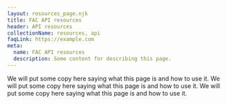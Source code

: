 ```yaml
---
layout: resources_page.njk
title: FAC API resources
header: API resources
collectionName: resources, api
faqLink: https://example.com
meta:
  name: FAC API resources
  description: Some content for describing this page.
---
```


We will put some copy here saying what this page is and how to use it. We will put some copy here saying what this page is and how to use it.  We will put some copy here saying what this page is and how to use it.
